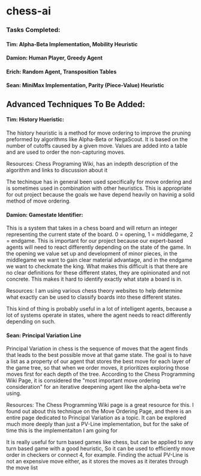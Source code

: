 # chess-ai

### Tasks Completed:

#### Tim: Alpha-Beta Implementation, Mobility Heuristic
#### Damion: Human Player, Greedy Agent
#### Erich: Random Agent, Transposition Tables
#### Sean: MiniMax Implementation, Parity (Piece-Value) Heuristic

## Advanced Techniques To Be Added:

#### Tim: History Hueristic:
  The history heuristic is a method for move ordering to improve the pruning preformed by algorithms like Alpha-Beta or NegaScout. It is based on the number of cutoffs caused by a given move. Values are added into a table and are used to order the non-capturing moves.
  
  Resources: Chess Programing Wiki, has an indepth description of the algorithm and links to discussion about it
  
  The techinque has in general been used specifically for move ordering and is sometimes used in combination with other heuristics. This is appropriate for out project because the goals we have depend heavily on havinig a solid method of move ordering.
  
#### Damion: Gamestate Identifier:
   This is a system that takes in a chess board and will return an integer representing the current state of the board. 0 = opening, 1 = middlegame, 2 = endgame. This is important for our project because our expert-based agents will need to react differently depending on the state of the game. In the opening we value set up and development of minor pieces, in the middlegame we want to gain clear material advantage, and in the endgame we want to checkmate the king. What makes this difficult is that there are no clear definitions for these different states, they are opinionated and not concrete. This makes it hard to identify exactly what state a board is in.
   
   Resources: I am using various chess theory websites to help determine what exactly can be used to classify boards into these different states.
   
   This kind of thing is probably useful in a lot of intelligent agents, because a lot of systems operate in states, where the agent needs to react differently depending on such.
   
   
#### Sean: Principal Variation Line
  Principal Variation in chess is the sequence of moves that the agent finds that leads to the best possible move at that game state. The goal is to have a list as a property of our agent that stores the best move for each layer of the game tree, so that when we order moves, it prioritizes exploring those moves first for each depth of the tree. According to the Chess Programming Wiki Page, it is considered the "most important move ordering consideration" for an iterative deepening agent like the alpha-beta we're using. 
  
  Resources: The Chess Programming Wiki page is a great resource for this. I found out about this technique on the Move Ordering Page, and there is an entire page dedicated to Principal Variation as a topic. It can be explored much more deeply than just a PV-Line implementation, but for the sake of time this is the implementaiton I am going for
  
  It is really useful for turn based games like chess, but can be applied to any turn based game with a good heuristic, So it can be used to efficiently move order in checkers or connect 4, for example. Finding the actual PV-Line is not an expensive move either, as it stores the moves as it iterates through the move list
